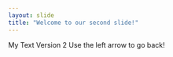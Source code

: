 ```yaml
---
layout: slide
title: "Welcome to our second slide!"
---
```

My Text Version 2
Use the left arrow to go back!
